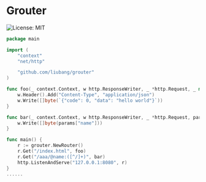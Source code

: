 # Grouter

![License: MIT](https://img.shields.io/github/license/liubang/grouter?style=flat-square)

```go
package main

import (
	"context"
	"net/http"

	"github.com/liubang/grouter"
)

func foo(_ context.Context, w http.ResponseWriter, _ *http.Request, _ map[string]string) {
	w.Header().Add("Content-Type", "application/json")
	w.Write([]byte(`{"code": 0, "data": "hello world"}`))
}

func bar(_ context.Context, w http.ResponseWriter, _ *http.Request, params map[string]string) {
	w.Write([]byte(params["name"]))
}

func main() {
	r := grouter.NewRouter()
	r.Get("/index.html", foo)
	r.Get("/aaa/@name:([^/]+)", bar)
	http.ListenAndServe("127.0.0.1:8080", r)
}
......
```

